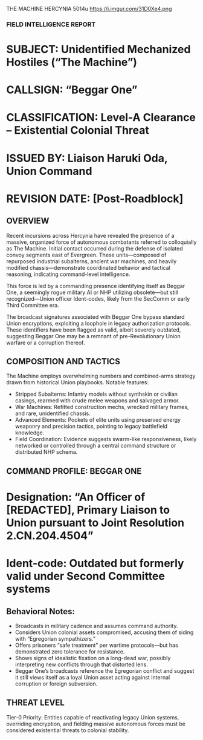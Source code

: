 THE MACHINE
HERCYNIA
5014u
https://i.imgur.com/31D0Xe4.png

### FIELD INTELLIGENCE REPORT
# SUBJECT: Unidentified Mechanized Hostiles (“The Machine”)
# CALLSIGN: “Beggar One”
# CLASSIFICATION: Level-A Clearance – Existential Colonial Threat
# ISSUED BY: Liaison Haruki Oda, Union Command
# REVISION DATE: [Post-Roadblock]

## OVERVIEW

Recent incursions across Hercynia have revealed the presence of a massive, organized force of autonomous combatants referred to colloquially as The Machine. Initial contact occurred during the defense of isolated convoy segments east of Evergreen. These units—composed of repurposed industrial subalterns, ancient war machines, and heavily modified chassis—demonstrate coordinated behavior and tactical reasoning, indicating command-level intelligence.

This force is led by a commanding presence identifying itself as Beggar One, a seemingly rogue military AI or NHP utilizing obsolete—but still recognized—Union officer Ident-codes, likely from the SecComm or early Third Committee era.

The broadcast signatures associated with Beggar One bypass standard Union encryptions, exploiting a loophole in legacy authorization protocols. These identifiers have been flagged as valid, albeit severely outdated, suggesting Beggar One may be a remnant of pre-Revolutionary Union warfare or a corruption thereof.

## COMPOSITION AND TACTICS

The Machine employs overwhelming numbers and combined-arms strategy drawn from historical Union playbooks. Notable features:

- Stripped Subalterns: Infantry models without synthskin or civilian casings, rearmed with crude melee weapons and salvaged armor.
- War Machines: Refitted construction mechs, wrecked military frames, and rare, unidentified chassis.
- Advanced Elements: Pockets of elite units using preserved energy weaponry and precision tactics, pointing to legacy battlefield knowledge.
- Field Coordination: Evidence suggests swarm-like responsiveness, likely networked or controlled through a central command structure or distributed NHP schema.

## COMMAND PROFILE: BEGGAR ONE
# Designation: “An Officer of [REDACTED], Primary Liaison to Union pursuant to Joint Resolution 2.CN.204.4504”
# Ident-code: Outdated but formerly valid under Second Committee systems

## Behavioral Notes:

- Broadcasts in military cadence and assumes command authority.
- Considers Union colonial assets compromised, accusing them of siding with “Egregorian sympathizers.”
- Offers prisoners “safe treatment” per wartime protocols—but has demonstrated zero tolerance for resistance.
- Shows signs of idealistic fixation on a long-dead war, possibly interpreting new conflicts through that distorted lens.
- Beggar One’s broadcasts reference the Egregorian conflict and suggest it still views itself as a loyal Union asset acting against internal corruption or foreign subversion.

## THREAT LEVEL

Tier-0 Priority: Entities capable of reactivating legacy Union systems, overriding encryption, and fielding massive autonomous forces must be considered existential threats to colonial stability.

